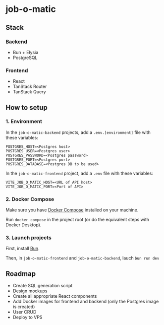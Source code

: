 # job-o-matic

## Stack

### Backend

- Bun + Elysia
- PostgreSQL

### Frontend

- React
- TanStack Router
- TanStack Query

## How to setup

### 1. Environment

In the `job-o-matic-backend` projects, add a `.env.[environment]` file with these variables:

```
POSTGRES_HOST=<Postgres host>
POSTGRES_USER=<Postgres user>
POSTGRES_PASSWORD=<Postgres password>
POSTGRES_PORT=<Postgres port>
POSTGRES_DATABASE=<Postgres DB to be used>
```

In the `job-o-matic-frontend` project, add a `.env` file with these variables:

```
VITE_JOB_O_MATIC_HOST=<URL of API host>
VITE_JOB_O_MATIC_PORT=<Port of API>
```

### 2. Docker Compose

Make sure you have [Docker Compose](https://docs.docker.com/compose/install/) installed on your machine.

Run `docker compose` in the project root (or do the equivalent steps with Docker Desktop).

### 3. Launch projects

First, install [Bun](https://bun.com/).

Then, in `job-o-matic-frontend` and `job-o-matic-backend`, lauch `bun run dev`

## Roadmap

- Create SQL generation script
- Design mockups
- Create all appropriate React components
- Add Docker images for frontend and backend (only the Postgres image is created)
- User CRUD
- Deploy to VPS 